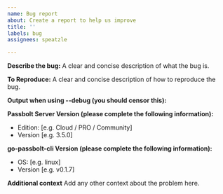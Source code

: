 ```yaml
---
name: Bug report
about: Create a report to help us improve
title: ''
labels: bug
assignees: speatzle

---
```


**Describe the bug:**
A clear and concise description of what the bug is.

**To Reproduce:**
A clear and concise description of how to reproduce the bug.

**Output when using --debug (you should censor this):**

**Passbolt Server Version  (please complete the following information):**
 - Edition: [e.g. Cloud / PRO / Community]
 - Version [e.g. 3.5.0]

**go-passbolt-cli Version (please complete the following information):**
 - OS: [e.g. linux]
 - Version [e.g. v0.1.7]

**Additional context**
Add any other context about the problem here.
